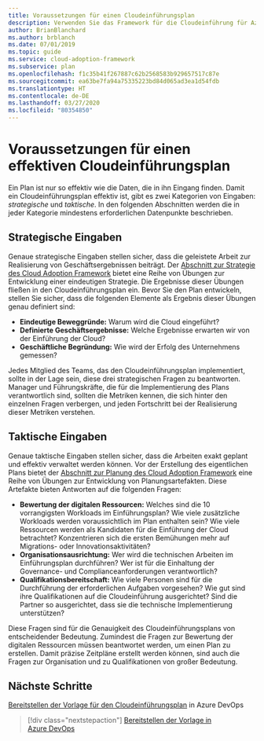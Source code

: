 ```yaml
---
title: Voraussetzungen für einen Cloudeinführungsplan
description: Verwenden Sie das Framework für die Cloudeinführung für Azure, um sich mit den Voraussetzungen für einen effektiven Cloudeinführungsplan vertraut zu machen.
author: BrianBlanchard
ms.author: brblanch
ms.date: 07/01/2019
ms.topic: guide
ms.service: cloud-adoption-framework
ms.subservice: plan
ms.openlocfilehash: f1c35b41f267887c62b2568583b929657517c87e
ms.sourcegitcommit: ea63be7fa94a75335223bd84d065ad3ea1d54fdb
ms.translationtype: HT
ms.contentlocale: de-DE
ms.lasthandoff: 03/27/2020
ms.locfileid: "80354850"
---
```

# <a name="prerequisites-for-an-effective-cloud-adoption-plan"></a>Voraussetzungen für einen effektiven Cloudeinführungsplan

Ein Plan ist nur so effektiv wie die Daten, die in ihn Eingang finden. Damit ein Cloudeinführungsplan effektiv ist, gibt es zwei Kategorien von Eingaben: *strategische* und *taktische*. In den folgenden Abschnitten werden die in jeder Kategorie mindestens erforderlichen Datenpunkte beschrieben.

## <a name="strategic-inputs"></a>Strategische Eingaben

Genaue strategische Eingaben stellen sicher, dass die geleistete Arbeit zur Realisierung von Geschäftsergebnissen beiträgt. Der [Abschnitt zur Strategie des Cloud Adoption Framework](../strategy/index.md) bietet eine Reihe von Übungen zur Entwicklung einer eindeutigen Strategie. Die Ergebnisse dieser Übungen fließen in den Cloudeinführungsplan ein. Bevor Sie den Plan entwickeln, stellen Sie sicher, dass die folgenden Elemente als Ergebnis dieser Übungen genau definiert sind:

- **Eindeutige Beweggründe:** Warum wird die Cloud eingeführt?
- **Definierte Geschäftsergebnisse:** Welche Ergebnisse erwarten wir von der Einführung der Cloud?
- **Geschäftliche Begründung:** Wie wird der Erfolg des Unternehmens gemessen?

Jedes Mitglied des Teams, das den Cloudeinführungsplan implementiert, sollte in der Lage sein, diese drei strategischen Fragen zu beantworten. Manager und Führungskräfte, die für die Implementierung des Plans verantwortlich sind, sollten die Metriken kennen, die sich hinter den einzelnen Fragen verbergen, und jeden Fortschritt bei der Realisierung dieser Metriken verstehen.

## <a name="tactical-inputs"></a>Taktische Eingaben

Genaue taktische Eingaben stellen sicher, dass die Arbeiten exakt geplant und effektiv verwaltet werden können. Vor der Erstellung des eigentlichen Plans bietet der [Abschnitt zur Planung des Cloud Adoption Framework](./index.md) eine Reihe von Übungen zur Entwicklung von Planungsartefakten. Diese Artefakte bieten Antworten auf die folgenden Fragen:

- **Bewertung der digitalen Ressourcen:** Welches sind die 10 vorrangigsten Workloads im Einführungsplan? Wie viele zusätzliche Workloads werden voraussichtlich im Plan enthalten sein? Wie viele Ressourcen werden als Kandidaten für die Einführung der Cloud betrachtet? Konzentrieren sich die ersten Bemühungen mehr auf Migrations- oder Innovationsaktivitäten?
- **Organisationsausrichtung:** Wer wird die technischen Arbeiten im Einführungsplan durchführen? Wer ist für die Einhaltung der Governance- und Complianceanforderungen verantwortlich?
- **Qualifikationsbereitschaft:** Wie viele Personen sind für die Durchführung der erforderlichen Aufgaben vorgesehen? Wie gut sind ihre Qualifikationen auf die Cloudeinführung ausgerichtet? Sind die Partner so ausgerichtet, dass sie die technische Implementierung unterstützen?

Diese Fragen sind für die Genauigkeit des Cloudeinführungsplans von entscheidender Bedeutung. Zumindest die Fragen zur Bewertung der digitalen Ressourcen müssen beantwortet werden, um einen Plan zu erstellen. Damit präzise Zeitpläne erstellt werden können, sind auch die Fragen zur Organisation und zu Qualifikationen von großer Bedeutung.

## <a name="next-steps"></a>Nächste Schritte

[Bereitstellen der Vorlage für den Cloudeinführungsplan](./template.md) in Azure DevOps

> [!div class="nextstepaction"]
> [Bereitstellen der Vorlage in Azure DevOps](./template.md)
